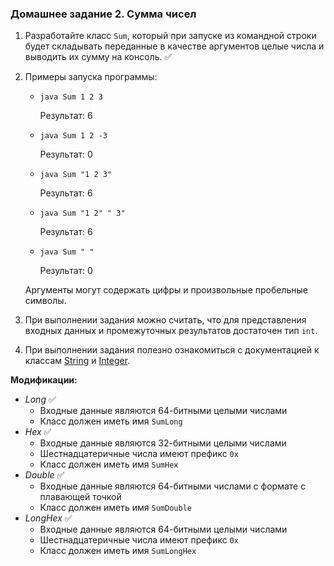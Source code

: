 ### Домашнее задание 2. Сумма чисел

1. Разработайте класс `Sum`, который при запуске из командной строки будет складывать переданные в качестве аргументов целые числа и выводить их сумму на консоль. ✅

2. Примеры запуска программы:

   - `java Sum 1 2 3`

     Результат: 6

   - `java Sum 1 2 -3`

     Результат: 0

   - `java Sum "1 2 3"`

     Результат: 6

   - `java Sum "1 2" " 3"`

     Результат: 6

   - `java Sum " "`

     Результат: 0

   Аргументы могут содержать цифры и произвольные пробельные символы.

3. При выполнении задания можно считать, что для представления входных данных и промежуточных результатов достаточен тип `int`.

4. При выполнении задания полезно ознакомиться с документацией к классам [String](https://web.archive.org/web/20200223020936/https://docs.oracle.com/en/java/javase/11/docs/api/java.base/java/lang/String.html) и [Integer](https://web.archive.org/web/20200223020936/https://docs.oracle.com/en/java/javase/11/docs/api/java.base/java/lang/Integer.html).

**Модификации:**

- _Long_ ✅
  - Входные данные являются 64-битными целыми числами
  - Класс должен иметь имя `SumLong`
- _Hex_ ✅
  - Входные данные являются 32-битными целыми числами
  - Шестнадцатеричные числа имеют префикс `0x`
  - Класс должен иметь имя `SumHex`
- _Double_ ✅
  - Входные данные являются 64-битными числами с формате с плавающей точкой
  - Класс должен иметь имя `SumDouble`
- _LongHex_ ✅
  - Входные данные являются 64-битными целыми числами
  - Шестнадцатеричные числа имеют префикс `0x`
  - Класс должен иметь имя `SumLongHex`